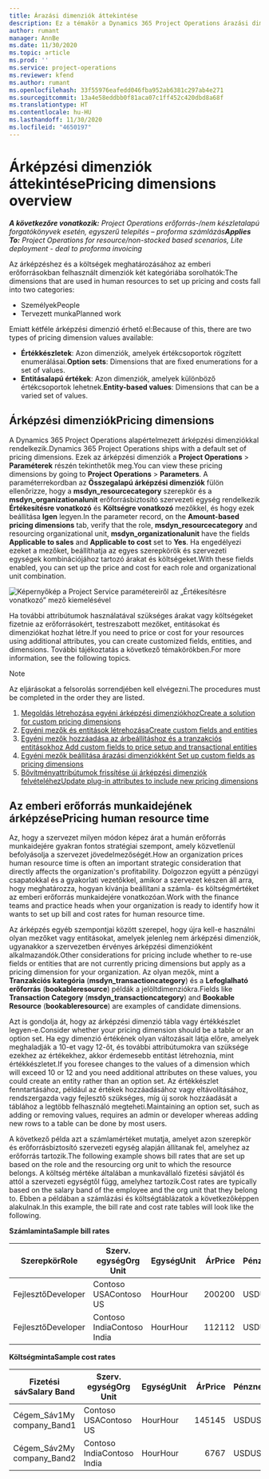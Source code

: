 ```yaml
---
title: Árazási dimenziók áttekintése
description: Ez a témakör a Dynamics 365 Project Operations árazási dimenzióiról nyújt információkat.
author: rumant
manager: AnnBe
ms.date: 11/30/2020
ms.topic: article
ms.prod: ''
ms.service: project-operations
ms.reviewer: kfend
ms.author: rumant
ms.openlocfilehash: 33f55976eafedd046fba952ab6381c297ab4e271
ms.sourcegitcommit: 13a4e58eddbb0f81aca07c1ff452c420dbd8a68f
ms.translationtype: HT
ms.contentlocale: hu-HU
ms.lasthandoff: 11/30/2020
ms.locfileid: "4650197"
---
```

# <a name="pricing-dimensions-overview"></a><span data-ttu-id="afa57-103">Árképzési dimenziók áttekintése</span><span class="sxs-lookup"><span data-stu-id="afa57-103">Pricing dimensions overview</span></span>

<span data-ttu-id="afa57-104">_**A következőre vonatkozik:** Project Operations erőforrás-/nem készletalapú forgatókönyvek esetén, egyszerű telepítés – proforma számlázás_</span><span class="sxs-lookup"><span data-stu-id="afa57-104">_**Applies To:** Project Operations for resource/non-stocked based scenarios, Lite deployment - deal to proforma invoicing_</span></span>

<span data-ttu-id="afa57-105">Az árképzéshez és a költségek meghatározásához az emberi erőforrásokban felhasznált dimenziók két kategóriába sorolhatók:</span><span class="sxs-lookup"><span data-stu-id="afa57-105">The dimensions that are used in human resources to set up pricing and costs fall into two categories:</span></span>

- <span data-ttu-id="afa57-106">Személyek</span><span class="sxs-lookup"><span data-stu-id="afa57-106">People</span></span>
- <span data-ttu-id="afa57-107">Tervezett munka</span><span class="sxs-lookup"><span data-stu-id="afa57-107">Planned work</span></span>

<span data-ttu-id="afa57-108">Emiatt kétféle árképzési dimenzió érhető el:</span><span class="sxs-lookup"><span data-stu-id="afa57-108">Because of this, there are two types of pricing dimension values available:</span></span>

- <span data-ttu-id="afa57-109">**Értékkészletek**: Azon dimenziók, amelyek értékcsoportok rögzített enumerálásai.</span><span class="sxs-lookup"><span data-stu-id="afa57-109">**Option sets**: Dimensions that are fixed enumerations for a set of values.</span></span>
- <span data-ttu-id="afa57-110">**Entitásalapú értékek**: Azon dimenziók, amelyek különböző értékcsoportok lehetnek.</span><span class="sxs-lookup"><span data-stu-id="afa57-110">**Entity-based values**: Dimensions that can be a varied set of values.</span></span>

## <a name="pricing-dimensions"></a><span data-ttu-id="afa57-111">Árképzési dimenziók</span><span class="sxs-lookup"><span data-stu-id="afa57-111">Pricing dimensions</span></span>

<span data-ttu-id="afa57-112">A Dynamics 365 Project Operations alapértelmezett árképzési dimenziókkal rendelkezik.</span><span class="sxs-lookup"><span data-stu-id="afa57-112">Dynamics 365 Project Operations ships with a default set of pricing dimensions.</span></span> <span data-ttu-id="afa57-113">Ezek az árképzési dimenziók a **Project Operations** > **Paraméterek** részén tekinthetők meg.</span><span class="sxs-lookup"><span data-stu-id="afa57-113">You can view these pricing dimensions by going to **Project Operations** > **Parameters**.</span></span> <span data-ttu-id="afa57-114">A paraméterrekordban az **Összegalapú árképzési dimenziók** fülön ellenőrizze, hogy a **msdyn_resourcecategory** szerepkör és a **msdyn_organizationalunit** erőforrásbiztosító szervezeti egység rendelkezik **Értékesítésre vonatkozó** és **Költségre vonatkozó** mezőkkel, és hogy ezek beállítása **Igen** legyen.</span><span class="sxs-lookup"><span data-stu-id="afa57-114">In the parameter record, on the **Amount-based pricing dimensions** tab, verify that the role, **msdyn_resourcecategory** and resourcing organizational unit, **msdyn_organizationalunit** have the fields **Applicable to sales** and **Applicable to cost** set to **Yes**.</span></span> <span data-ttu-id="afa57-115">Ha engedélyezi ezeket a mezőket, beállíthatja az egyes szerepkörök és szervezeti egységek kombinációjához tartozó árakat és költségeket.</span><span class="sxs-lookup"><span data-stu-id="afa57-115">With these fields enabled, you can set up the price and cost for each role and organizational unit combination.</span></span>

![Képernyőkép a Project Service paramétereiről az „Értékesítésre vonatkozó” mező kiemelésével](media/PS-OOB-parameters.png)

<span data-ttu-id="afa57-117">Ha további attribútumok használatával szükséges árakat vagy költségeket fizetnie az erőforrásokért, testreszabott mezőket, entitásokat és dimenziókat hozhat létre.</span><span class="sxs-lookup"><span data-stu-id="afa57-117">If you need to price or cost for your resources using additional attributes, you can create customized fields, entities, and dimensions.</span></span> <span data-ttu-id="afa57-118">További tájékoztatás a következő témakörökben.</span><span class="sxs-lookup"><span data-stu-id="afa57-118">For more information, see the following topics.</span></span> 
  
  > [!NOTE]
  > <span data-ttu-id="afa57-119">Az eljárásokat a felsorolás sorrendjében kell elvégezni.</span><span class="sxs-lookup"><span data-stu-id="afa57-119">The procedures must be completed in the order they are listed.</span></span>

1. [<span data-ttu-id="afa57-120">Megoldás létrehozása egyéni árképzési dimenziókhoz</span><span class="sxs-lookup"><span data-stu-id="afa57-120">Create a solution for custom pricing dimensions</span></span>](../sales/create-solution-custompd.md)
2. [<span data-ttu-id="afa57-121">Egyéni mezők és entitások létrehozása</span><span class="sxs-lookup"><span data-stu-id="afa57-121">Create custom fields and entities</span></span>](create-custom-fields-entities-pricing-dimensions.md)
3. [<span data-ttu-id="afa57-122">Egyéni mezők hozzáadása az árbeállításhoz és a tranzakciós entitásokhoz </span><span class="sxs-lookup"><span data-stu-id="afa57-122">Add custom fields to price setup and transactional entities</span></span>](add-custom-fields-price-setup-transactional-entities.md)
4. [<span data-ttu-id="afa57-123">Egyéni mezők beállítása árazási dimenziókként </span><span class="sxs-lookup"><span data-stu-id="afa57-123">Set up custom fields as pricing dimensions</span></span>](set-up-custom-fields-pricing-dimensions.md)
5. [<span data-ttu-id="afa57-124">Bővítményattribútumok frissítése új árképzési dimenziók felvételéhez</span><span class="sxs-lookup"><span data-stu-id="afa57-124">Update plug-in attributes to include new pricing dimensions</span></span>](update-plugin-attributes-pd.md)


## <a name="pricing-human-resource-time"></a><span data-ttu-id="afa57-125">Az emberi erőforrás munkaidejének árképzése</span><span class="sxs-lookup"><span data-stu-id="afa57-125">Pricing human resource time</span></span>
<span data-ttu-id="afa57-126">Az, hogy a szervezet milyen módon képez árat a humán erőforrás munkaidejére gyakran fontos stratégiai szempont, amely közvetlenül befolyásolja a szervezet jövedelmezőségét.</span><span class="sxs-lookup"><span data-stu-id="afa57-126">How an organization prices human resource time is often an important strategic consideration that directly affects the organization's profitability.</span></span> <span data-ttu-id="afa57-127">Dolgozzon együtt a pénzügyi csapatokkal és a gyakorlati vezetőkkel, amikor a szervezet készen áll arra, hogy meghatározza, hogyan kívánja beállítani a számla- és költségmértéket az emberi erőforrás munkaidejére vonatkozóan.</span><span class="sxs-lookup"><span data-stu-id="afa57-127">Work with the finance teams and practice heads when your organization is ready to identify how it wants to set up bill and cost rates for human resource time.</span></span>

<span data-ttu-id="afa57-128">Az árképzés egyéb szempontjai között szerepel, hogy újra kell-e használni olyan mezőket vagy entitásokat, amelyek jelenleg nem árképzési dimenziók, ugyanakkor a szervezetben érvényes árképzési dimenzióként alkalmazandók.</span><span class="sxs-lookup"><span data-stu-id="afa57-128">Other considerations for pricing include whether to re-use fields or entities that are not currently pricing dimensions but apply as a pricing dimension for your organization.</span></span> <span data-ttu-id="afa57-129">Az olyan mezők, mint a **Tranzakciós kategória** (**msdyn_transactioncategory**) és a **Lefoglalható erőforrás** (**bookableresource**) példák a jelöltdimenziókra.</span><span class="sxs-lookup"><span data-stu-id="afa57-129">Fields like **Transaction Category** (**msdyn_transactioncategory**) and **Bookable Resource** (**bookableresource**) are examples of candidate dimensions.</span></span> 

<span data-ttu-id="afa57-130">Azt is gondolja át, hogy az árképzési dimenzió tábla vagy értékkészlet legyen-e.</span><span class="sxs-lookup"><span data-stu-id="afa57-130">Consider whether your pricing dimension should be a table or an option set.</span></span> <span data-ttu-id="afa57-131">Ha egy dimenzió értékének olyan változásait látja előre, amelyek meghaladják a 10-et vagy 12-őt, és további attribútumokra van szüksége ezekhez az értékekhez, akkor érdemesebb entitást létrehoznia, mint értékkészletet.</span><span class="sxs-lookup"><span data-stu-id="afa57-131">If you foresee changes to the values of a dimension which will exceed 10 or 12 and you need additional attributes on these values, you could create an entity rather than an option set.</span></span> <span data-ttu-id="afa57-132">Az értékkészlet fenntartásához, például az értékek hozzáadásához vagy eltávolításához, rendszergazda vagy fejlesztő szükséges, míg új sorok hozzáadását a táblához a legtöbb felhasználó megteheti.</span><span class="sxs-lookup"><span data-stu-id="afa57-132">Maintaining an option set, such as adding or removing values, requires an admin or developer whereas adding new rows to a table can be done by most users.</span></span>

<span data-ttu-id="afa57-133">A következő példa azt a számlamértéket mutatja, amelyet azon szerepkör és erőforrásbiztosító szervezeti egység alapján állítanak fel, amelyhez az erőforrás tartozik.</span><span class="sxs-lookup"><span data-stu-id="afa57-133">The following example shows bill rates that are set up based on the role and the resourcing org unit to which the resource belongs.</span></span> <span data-ttu-id="afa57-134">A költség mértéke általában a munkavállaló fizetési sávjától és attól a szervezeti egységtől függ, amelyhez tartozik.</span><span class="sxs-lookup"><span data-stu-id="afa57-134">Cost rates are typically based on the salary band of the employee and the org unit that they belong to.</span></span> <span data-ttu-id="afa57-135">Ebben a példában a számlázási és költségtáblázatok a következőképpen alakulnak.</span><span class="sxs-lookup"><span data-stu-id="afa57-135">In this example, the bill rate and cost rate tables will look like the following.</span></span>

<span data-ttu-id="afa57-136">**Számlaminta**</span><span class="sxs-lookup"><span data-stu-id="afa57-136">**Sample bill rates**</span></span>

| <span data-ttu-id="afa57-137">Szerepkör</span><span class="sxs-lookup"><span data-stu-id="afa57-137">Role</span></span>        | <span data-ttu-id="afa57-138">Szerv. egység</span><span class="sxs-lookup"><span data-stu-id="afa57-138">Org Unit</span></span>    |<span data-ttu-id="afa57-139">Egység</span><span class="sxs-lookup"><span data-stu-id="afa57-139">Unit</span></span>      |<span data-ttu-id="afa57-140">Ár</span><span class="sxs-lookup"><span data-stu-id="afa57-140">Price</span></span>      |<span data-ttu-id="afa57-141">Pénznem</span><span class="sxs-lookup"><span data-stu-id="afa57-141">Currency</span></span>  |
| ------------|-------------|----------|----------:|----------|
| <span data-ttu-id="afa57-142">Fejlesztő</span><span class="sxs-lookup"><span data-stu-id="afa57-142">Developer</span></span>   | <span data-ttu-id="afa57-143">Contoso USA</span><span class="sxs-lookup"><span data-stu-id="afa57-143">Contoso US</span></span>  |<span data-ttu-id="afa57-144">Hour</span><span class="sxs-lookup"><span data-stu-id="afa57-144">Hour</span></span> | <span data-ttu-id="afa57-145">200</span><span class="sxs-lookup"><span data-stu-id="afa57-145">200</span></span>|<span data-ttu-id="afa57-146">USD</span><span class="sxs-lookup"><span data-stu-id="afa57-146">USD</span></span>     |
| <span data-ttu-id="afa57-147">Fejlesztő</span><span class="sxs-lookup"><span data-stu-id="afa57-147">Developer</span></span>   | <span data-ttu-id="afa57-148">Contoso India</span><span class="sxs-lookup"><span data-stu-id="afa57-148">Contoso India</span></span> |<span data-ttu-id="afa57-149">Hour</span><span class="sxs-lookup"><span data-stu-id="afa57-149">Hour</span></span>|   <span data-ttu-id="afa57-150">112</span><span class="sxs-lookup"><span data-stu-id="afa57-150">112</span></span>|<span data-ttu-id="afa57-151">USD</span><span class="sxs-lookup"><span data-stu-id="afa57-151">USD</span></span>     |


<span data-ttu-id="afa57-152">**Költségminta**</span><span class="sxs-lookup"><span data-stu-id="afa57-152">**Sample cost rates**</span></span>

| <span data-ttu-id="afa57-153">Fizetési sáv</span><span class="sxs-lookup"><span data-stu-id="afa57-153">Salary Band</span></span>     | <span data-ttu-id="afa57-154">Szerv. egység</span><span class="sxs-lookup"><span data-stu-id="afa57-154">Org Unit</span></span>    |<span data-ttu-id="afa57-155">Egység</span><span class="sxs-lookup"><span data-stu-id="afa57-155">Unit</span></span>      |<span data-ttu-id="afa57-156">Ár</span><span class="sxs-lookup"><span data-stu-id="afa57-156">Price</span></span>      |<span data-ttu-id="afa57-157">Pénznem</span><span class="sxs-lookup"><span data-stu-id="afa57-157">Currency</span></span>  |
| ----------------|-------------|----------|----------:|----------|
| <span data-ttu-id="afa57-158">Cégem_Sáv1</span><span class="sxs-lookup"><span data-stu-id="afa57-158">My company_Band1</span></span> | <span data-ttu-id="afa57-159">Contoso USA</span><span class="sxs-lookup"><span data-stu-id="afa57-159">Contoso US</span></span>  |<span data-ttu-id="afa57-160">Hour</span><span class="sxs-lookup"><span data-stu-id="afa57-160">Hour</span></span> | <span data-ttu-id="afa57-161">145</span><span class="sxs-lookup"><span data-stu-id="afa57-161">145</span></span>|<span data-ttu-id="afa57-162">USD</span><span class="sxs-lookup"><span data-stu-id="afa57-162">USD</span></span>     |
| <span data-ttu-id="afa57-163">Cégem_Sáv2</span><span class="sxs-lookup"><span data-stu-id="afa57-163">My company_Band2</span></span> | <span data-ttu-id="afa57-164">Contoso India</span><span class="sxs-lookup"><span data-stu-id="afa57-164">Contoso India</span></span> |<span data-ttu-id="afa57-165">Hour</span><span class="sxs-lookup"><span data-stu-id="afa57-165">Hour</span></span>|   <span data-ttu-id="afa57-166">67</span><span class="sxs-lookup"><span data-stu-id="afa57-166">67</span></span>|<span data-ttu-id="afa57-167">USD</span><span class="sxs-lookup"><span data-stu-id="afa57-167">USD</span></span>     |
